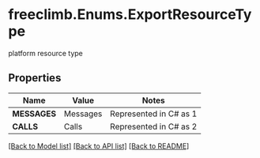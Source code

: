 # freeclimb.Enums.ExportResourceType

platform resource type
## Properties

Name | Value | Notes
------------ | ------------- | -------------
**MESSAGES** | Messages | Represented in C# as 1
**CALLS** | Calls | Represented in C# as 2

[[Back to Model list]](../README.md#documentation-for-models) [[Back to API list]](../README.md#documentation-for-api-endpoints) [[Back to README]](../README.md)

